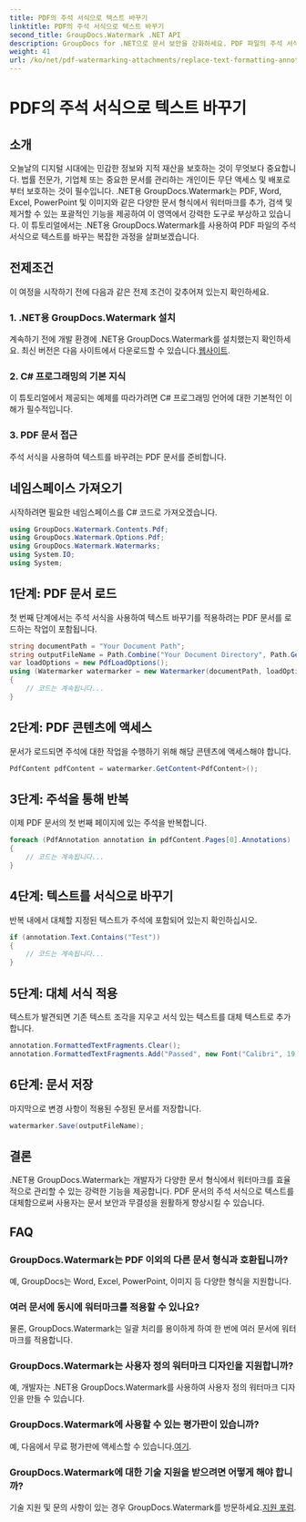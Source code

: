```yaml
---
title: PDF의 주석 서식으로 텍스트 바꾸기
linktitle: PDF의 주석 서식으로 텍스트 바꾸기
second_title: GroupDocs.Watermark .NET API
description: GroupDocs for .NET으로 문서 보안을 강화하세요. PDF 파일의 주석 서식으로 텍스트를 손쉽게 바꾸는 방법을 알아보세요.
weight: 41
url: /ko/net/pdf-watermarking-attachments/replace-text-formatting-annotation-pdf/
---
```


# PDF의 주석 서식으로 텍스트 바꾸기

## 소개
오늘날의 디지털 시대에는 민감한 정보와 지적 재산을 보호하는 것이 무엇보다 중요합니다. 법률 전문가, 기업체 또는 중요한 문서를 관리하는 개인이든 무단 액세스 및 배포로부터 보호하는 것이 필수입니다. .NET용 GroupDocs.Watermark는 PDF, Word, Excel, PowerPoint 및 이미지와 같은 다양한 문서 형식에서 워터마크를 추가, 검색 및 제거할 수 있는 포괄적인 기능을 제공하여 이 영역에서 강력한 도구로 부상하고 있습니다. 이 튜토리얼에서는 .NET용 GroupDocs.Watermark를 사용하여 PDF 파일의 주석 서식으로 텍스트를 바꾸는 복잡한 과정을 살펴보겠습니다.
## 전제조건
이 여정을 시작하기 전에 다음과 같은 전제 조건이 갖추어져 있는지 확인하세요.
### 1. .NET용 GroupDocs.Watermark 설치
 계속하기 전에 개발 환경에 .NET용 GroupDocs.Watermark를 설치했는지 확인하세요. 최신 버전은 다음 사이트에서 다운로드할 수 있습니다.[웹사이트](https://releases.groupdocs.com/Watermark/net/).
### 2. C# 프로그래밍의 기본 지식
이 튜토리얼에서 제공되는 예제를 따라가려면 C# 프로그래밍 언어에 대한 기본적인 이해가 필수적입니다.
### 3. PDF 문서 접근
주석 서식을 사용하여 텍스트를 바꾸려는 PDF 문서를 준비합니다.

## 네임스페이스 가져오기
시작하려면 필요한 네임스페이스를 C# 코드로 가져오겠습니다.
```csharp
using GroupDocs.Watermark.Contents.Pdf;
using GroupDocs.Watermark.Options.Pdf;
using GroupDocs.Watermark.Watermarks;
using System.IO;
using System;
```
## 1단계: PDF 문서 로드
첫 번째 단계에서는 주석 서식을 사용하여 텍스트 바꾸기를 적용하려는 PDF 문서를 로드하는 작업이 포함됩니다.
```csharp
string documentPath = "Your Document Path";
string outputFileName = Path.Combine("Your Document Directory", Path.GetFileName(documentPath));
var loadOptions = new PdfLoadOptions();
using (Watermarker watermarker = new Watermarker(documentPath, loadOptions))
{
    // 코드는 계속됩니다...
}
```
## 2단계: PDF 콘텐츠에 액세스
문서가 로드되면 주석에 대한 작업을 수행하기 위해 해당 콘텐츠에 액세스해야 합니다.
```csharp
PdfContent pdfContent = watermarker.GetContent<PdfContent>();
```
## 3단계: 주석을 통해 반복
이제 PDF 문서의 첫 번째 페이지에 있는 주석을 반복합니다.
```csharp
foreach (PdfAnnotation annotation in pdfContent.Pages[0].Annotations)
{
    // 코드는 계속됩니다...
}
```
## 4단계: 텍스트를 서식으로 바꾸기
반복 내에서 대체할 지정된 텍스트가 주석에 포함되어 있는지 확인하십시오.
```csharp
if (annotation.Text.Contains("Test"))
{
    // 코드는 계속됩니다...
}
```
## 5단계: 대체 서식 적용
텍스트가 발견되면 기존 텍스트 조각을 지우고 서식 있는 텍스트를 대체 텍스트로 추가합니다.
```csharp
annotation.FormattedTextFragments.Clear();
annotation.FormattedTextFragments.Add("Passed", new Font("Calibri", 19, FontStyle.Bold), Color.Red, Color.Aqua);
```
## 6단계: 문서 저장
마지막으로 변경 사항이 적용된 수정된 문서를 저장합니다.
```csharp
watermarker.Save(outputFileName);
```

## 결론
.NET용 GroupDocs.Watermark는 개발자가 다양한 문서 형식에서 워터마크를 효율적으로 관리할 수 있는 강력한 기능을 제공합니다. PDF 문서의 주석 서식으로 텍스트를 대체함으로써 사용자는 문서 보안과 무결성을 원활하게 향상시킬 수 있습니다.
## FAQ
### GroupDocs.Watermark는 PDF 이외의 다른 문서 형식과 호환됩니까?
예, GroupDocs는 Word, Excel, PowerPoint, 이미지 등 다양한 형식을 지원합니다.
### 여러 문서에 동시에 워터마크를 적용할 수 있나요?
물론, GroupDocs.Watermark는 일괄 처리를 용이하게 하여 한 번에 여러 문서에 워터마크를 적용합니다.
### GroupDocs.Watermark는 사용자 정의 워터마크 디자인을 지원합니까?
예, 개발자는 .NET용 GroupDocs.Watermark를 사용하여 사용자 정의 워터마크 디자인을 만들 수 있습니다.
### GroupDocs.Watermark에 사용할 수 있는 평가판이 있습니까?
 예, 다음에서 무료 평가판에 액세스할 수 있습니다.[여기](https://releases.groupdocs.com/).
### GroupDocs.Watermark에 대한 기술 지원을 받으려면 어떻게 해야 합니까?
 기술 지원 및 문의 사항이 있는 경우 GroupDocs.Watermark를 방문하세요.[지원 포럼](https://forum.groupdocs.com/c/watermark/19).